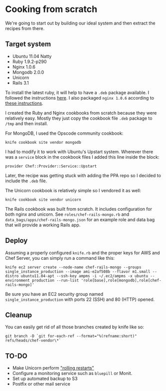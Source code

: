 Cooking from scratch
====================

We're going to start out by building our ideal system and then extract
the recipes from there.

Target system
-------------
* Ubuntu 11.04 Natty
* Ruby 1.9.2-p290
* Nginx 1.0.6
* Mongodb 2.0.0
* Unicorn
* Rails 3.1

To install the latest ruby, it will help to have a `.deb` package
available. I followed the instructions
[here](http://threebrothers.org/brendan/blog/ruby-1-9-2-on-ubuntu-11-04/). I
also packaged `nginx 1.0.6` according to [these instructions](http://ubuntuforums.org/showthread.php?t=1105902).

I created the Ruby and Nginx cookbooks from scratch because they were
relatively easy. Mostly they just copy the cookbook file `.deb`
package to `/tmp` and then install.

For MongoDB, I used the Opscode community cookbook:

    knife cookbook site vendor mongodb

I had to modify it to work with Ubuntu's Upstart system. Wherever
there was a `service` block in the cookbook files I added this line
inside the block:

    provider Chef::Provider::Service::Upstart

Later, the recipe was getting stuck with adding the PPA repo so I
decided to include the `.deb` file.

The Unicorn cookbook is relatively simple so I vendored it as well:

    knife cookbook site vendor unicorn

The Rails cookbook was built from scratch. It includes configuration
for both nginx and unicorn. See `roles/chef-rails-mongo.rb` and
`data_bags/apps/chef-rails-mongo.json` for an
example role and data bag that will provide a working Rails app.

Deploy
------
Assuming a properly configured `knife.rb` and the proper keys for AWS
and Chef Server, you can simply run a command like this:

    knife ec2 server create --node-name chef-rails-mongo --groups single_instance_production --image ami-e2af508b --flavor m1.small --distro ubuntu11.04-apt --ssh-key ampms -i ~/.ec2/ampms -x ubuntu --environment production --run-list 'role[base],role[mongodb],role[chef-rails-mongo]'

Be sure you have an EC2 security group named
`single_instance_production` with ports 22 (SSH) and 80 (HTTP) opened.

Cleanup
-------
You can easily get rid of all those branches created by knife like so:

    git branch -D `git for-each-ref --format="%(refname:short)" refs/heads/chef-vendor\*`

TO-DO
-----
* Make Unicorn perform ["rolling restarts"](https://github.com/blog/517-unicorn)
* Configure a monitoring service such as `bluepill` or Monit.
* Set up automated backup to S3
* Postfix or other mail service

